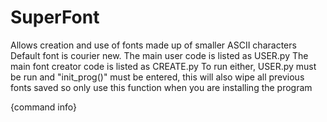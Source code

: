 # SuperFont
Allows creation and use of fonts made up of smaller ASCII characters
Default font is courier new.
The main user code is listed as USER.py
The main font creator code is listed as CREATE.py
To run either, USER.py must be run and "init_prog()" must be entered, this will also wipe all previous fonts saved so only use this function when you are installing the program

{command info}
